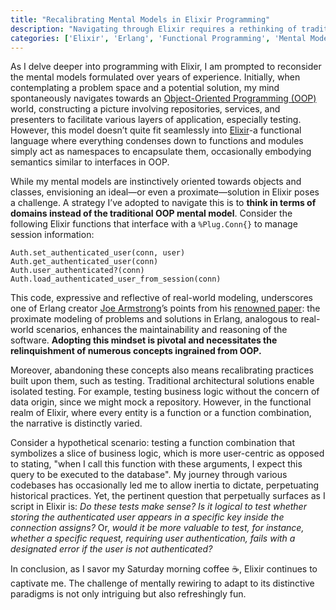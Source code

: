 ```yaml
---
title: "Recalibrating Mental Models in Elixir Programming"
description: "Navigating through Elixir requires a rethinking of traditional OOP mental models, inviting a shift towards domain-centric thinking. Embracing Elixir's functional paradigm offers intriguing challenges and a rewarding, fresh perspective on problem-solving in programming."
categories: ['Elixir', 'Erlang', 'Functional Programming', 'Mental Models']
---
```


As I delve deeper into programming with Elixir, I am prompted to reconsider the mental models formulated over years of experience. Initially, when contemplating a problem space and a potential solution, my mind spontaneously navigates towards an [Object-Oriented Programming (OOP)](https://en.wikipedia.org/wiki/Object-oriented_programming) world, constructing a picture involving repositories, services, and presenters to facilitate various layers of application, especially testing. However, this model doesn’t quite fit seamlessly into [Elixir](https://elixir-lang.org/)-a functional language where everything condenses down to functions and modules simply act as namespaces to encapsulate them, occasionally embodying semantics similar to interfaces in OOP.

While my mental models are instinctively oriented towards objects and classes, envisioning an ideal—or even a proximate—solution in Elixir poses a challenge. A strategy I’ve adopted to navigate this is to **think in terms of domains instead of the traditional OOP mental model**. Consider the following Elixir functions that interface with a `%Plug.Conn{}` to manage session information:

```language-elixir
Auth.set_authenticated_user(conn, user)
Auth.get_authenticated_user(conn)
Auth.user_authenticated?(conn)
Auth.load_authenticated_user_from_session(conn)
```

This code, expressive and reflective of real-world modeling, underscores one of Erlang creator [Joe Armstrong](https://en.wikipedia.org/wiki/Joe_Armstrong_(programmer))’s points from his [renowned paper](https://erlang.org/download/armstrong_thesis_2003.pdf): the proximate modeling of problems and solutions in Erlang, analogous to real-world scenarios, enhances the maintainability and reasoning of the software. **Adopting this mindset is pivotal and necessitates the relinquishment of numerous concepts ingrained from OOP.**

Moreover, abandoning these concepts also means recalibrating practices built upon them, such as testing. Traditional architectural solutions enable isolated testing. For example, testing business logic without the concern of data origin, since we might mock a repository. However, in the functional realm of Elixir, where every entity is a function or a function combination, the narrative is distinctly varied.

Consider a hypothetical scenario: testing a function combination that symbolizes a slice of business logic, which is more user-centric as opposed to stating, "when I call this function with these arguments, I expect this query to be executed to the database". My journey through various codebases has occasionally led me to allow inertia to dictate, perpetuating historical practices. Yet, the pertinent question that perpetually surfaces as I script in Elixir is: *Do these tests make sense?* *Is it logical to test whether storing the authenticated user appears in a specific key inside the connection assigns?* Or, *would it be more valuable to test, for instance, whether a specific request, requiring user authentication, fails with a designated error if the user is not authenticated?*

In conclusion, as I savor my Saturday morning coffee ☕️, Elixir continues to captivate me. The challenge of mentally rewiring to adapt to its distinctive paradigms is not only intriguing but also refreshingly fun.
